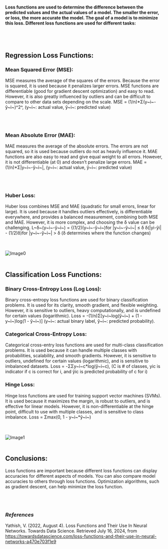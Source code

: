 #### Loss functions are used to determine the difference between the predicted values and the actual values of a model. The smaller the error, or loss, the more accurate the model. The goal of a model is to minimize this loss. Different loss functions are used for different tasks: 

<br></br>

## **Regression Loss Functions:** 
### Mean Squared Error (MSE):
MSE measures the average of the squares of the errors. Because the error is squared, it is used because it penalizes larger errors. MSE functions are differentiable (good for gradient descent optimization) and easy to read. However, it is also greatly influenced by outliers and can be difficult to compare to other data sets depending on the scale. 
MSE = (1/n)*Σ(y~i~-ŷ~i~)^2^, (y~i~: actual value, ŷ~i~: predicted value)

<br></br>

### Mean Absolute Error (MAE):
MAE measures the average of the absolute errors. The errors are not squared, so it is used because outliers do not as heavily influence it. MAE functions are also easy to read and give equal weight to all errors. However, it is not differentiable (at 0) and doesn’t penalize large errors. 
MAE = (1/n)*Σ|y~i~-ŷ~i~|, (y~i~: actual value, ŷ~i~: predicted value)

<br></br>

### Huber Loss:
Huber loss combines MSE and MAE (quadratic for small errors, linear for large). It is used because it handles outliers effectively, is differentiable everywhere, and provides a balanced measurement, combining both MSE and MAE. However, it is more complex, and choosing the δ value can be challenging. 
L~δ~(y~i~-ŷ~i~) = {(1/2)(y~i~-ŷ~i~)for |y~i~-ŷ~i~| ≤ δ
δ(|yi-ŷi| - (1/2)δ)for |y~i~-ŷ~i~| > δ
(δ determines where the function changes)

<br></br>
![Image0](/static/articleimages/image0)
<br></br>

## **Classification Loss Functions:** 

### Binary Cross-Entropy Loss (Log Loss):
Binary cross-entropy loss functions are used for binary classification problems. It is used for its clarity, smooth gradient, and flexible weighting. However, it is sensitive to outliers, heavy computationally, and is undefined for certain values (logarithmic). 
Loss = -(1/n)Σ[y~i~log(ŷ~i~) + (1 - y~i~)log(1 - ŷ~i~)] (y~i~: actual binary label, ŷ~i~: predicted probability). 

### Categorical Cross-Entropy Loss:
Categorical cross-entry loss functions are used for multi-class classification problems. It is used because it can handle multiple classes with probabilities, scalability, and smooth gradients. However, it is sensitive to outliers, undefined for certain values (logarithmic), and is sensitive to imbalanced datasets. 
Loss = -ΣΣy~i~c*log(ŷ~i~c), (C is # of classes, yic is indicator if c is correct for i, and ŷic is predicted probability of c for i)

### Hinge Loss:
Hinge loss functions are used for training support vector machines (SVMs). It is used because it maximizes the margin, is robust to outliers, and is effective for linear models. However, it is non-differentiable at the hinge point, difficult to use with multiple classes, and is sensitive to class imbalance. 
Loss = Σmax(0, 1 - y~i~*ŷ~i~)

<br></br>
![Image1](/static/articleimages/image1)
<br></br>

## **Conclusions:** 
Loss functions are important because different loss functions can display accuracies for different aspects of models. You can also compare model accuracies to others through loss functions. Optimization algorithms, such as gradient descent, can help minimize the loss function. 

<br></br>

### *References*
Yathish, V. (2022, August 4). Loss Functions and Their Use In Neural Networks. Towards Data Science. Retrieved July 16, 2024, from https://towardsdatascience.com/loss-functions-and-their-use-in-neural-networks-a470e703f1e9